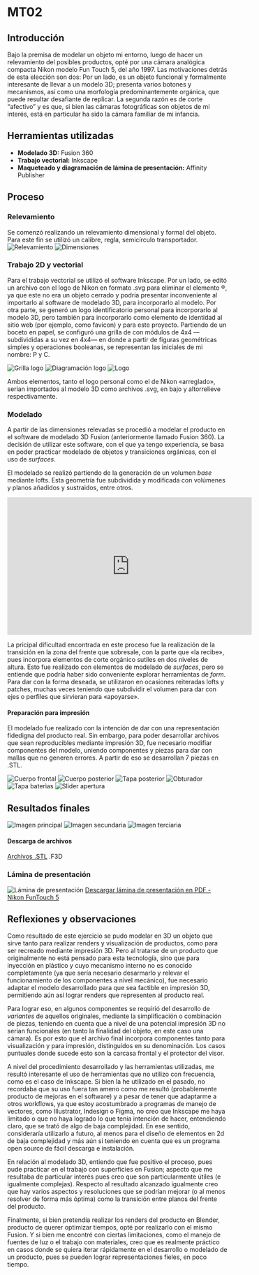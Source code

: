 # MT02

## Introducción 
Bajo la premisa de modelar un objeto mi entorno, luego de hacer un relevamiento del posibles productos, opté por una cámara analógica compacta Nikon modelo Fun Touch 5, del año 1997. Las motivaciones detrás de esta elección son dos: Por un lado, es un objeto funcional y formalmente interesante de llevar a un modelo 3D; presenta varios botones y mecanismos, así como una morfología predominantemente orgánica, que puede resultar desafiante de replicar. La segunda razón es de corte “afectivo” y es que, si bien las cámaras fotográficas son objetos de mi interés, está en particular ha sido la cámara familiar de mi infancia. 

## Herramientas utilizadas
<ul><li><b>Modelado 3D:</b> Fusion 360</li>
<li><b>Trabajo vectorial:</b> Inkscape</li>
<li><b>Maqueteado y diagramación de lámina de presentación:</b> Affinity Publisher</li></ul>

## Proceso

### Relevamiento
Se comenzó realizando un relevamiento dimensional y formal del objeto. Para este fin se utilizó un calibre, regla, semicírculo transportador. 
![Relevamiento](../images/MT02/IMG_3194-1.JPG)
![Dimensiones](../images/MT02/Dimensiones.png)

### Trabajo 2D y vectorial
Para el trabajo vectorial se utilizó el software Inkscape. 
Por un lado, se editó un archivo con el logo de Nikon en formato .svg para eliminar el elemento ®, ya que este no era un objeto cerrado y podría presentar inconveniente al importarlo al software de modelado 3D, para incorporarlo al modelo.
Por otra parte, se generó un logo identificatorio personal para incorporarlo al modelo 3D, pero también para incorporarlo como elemento de identidad al sitio web (por ejemplo, como favicon) y para este proyecto.
Partiendo de un boceto en papel, se configuró una grilla de con módulos de 4x4 —subdivididas a su vez en 4x4— en donde a partir de figuras geométricas simples y operaciones booleanas, se representan las iniciales de mi nombre: P y C. 

![Grilla logo](<../images/MT02/Inkscape 1.png>)
![Diagramación logo](<../images/MT02/Inkscape 2.png>)
![Logo](<../images/MT02/Inkscape 3.png>)

Ambos elementos, tanto el logo personal como el de Nikon «arreglado», serían importados al modelo 3D como archivos .svg, en bajo y altorrelieve respectivamente.

### Modelado
A partir de las dimensiones relevadas se procedió a modelar el producto en el software de modelado 3D Fusion (anteriormente llamado Fusion 360). La decisión de utilizar este software, con el que ya tengo experiencia, se basa en poder practicar modelado de objetos y transiciones orgánicas, con el uso de <i>surfaces</i>.

El modelado se realizó partiendo de la generación de un volumen <i>base</i> mediante lofts. Esta geometría fue subdividida y modificada con volúmenes y planos añadidos y sustraidos, entre otros.

<iframe width="560" height="315" src="https://www.youtube.com/embed/DduWPy4OfHE?si=Bm7JMtazz6mKJG_T" title="YouTube video player" frameborder="0" allow="accelerometer; autoplay; clipboard-write; encrypted-media; gyroscope; picture-in-picture; web-share" referrerpolicy="strict-origin-when-cross-origin" allowfullscreen></iframe>

La pricipal dificultad encontrada en este proceso fue la realización de la transición en la zona del frente que sobresale, con la parte que «la recibe», pues incorpora elementos de corte orgánico sutiles en dos niveles de altura. Esto fue realizado con elementos de modelado de <i>surfaces</i>, pero se entiende que podría haber sido conveniente explorar herramientas de <i>form</i>.
Para dar con la forma deseada, se utilizaron en ocasiones reiteradas lofts y patches, muchas veces teniendo que subdividir el volumen para dar con ejes o perfiles que sirvieran para «apoyarse».

#### Preparación para impresión
El modelado fue realizado con la intención de dar con una representación fidedigna del producto real. Sin embargo, para poder desarrollar archivos que sean reproducibles mediante impresión 3D, fue necesario modifiar componentes del modelo, uniendo componentes y piezas para dar con mallas que no generen errores. A partir de eso se desarrollan 7 piezas en .STL.

![Cuerpo frontal](<../images/MT02/Cuerpo frontal v1.png>) 
![Cuerpo posterior](<../images/MT02/Cuerpo posterior v1.png>) 
![Tapa posterior](<../images/MT02/Tapa posterior v1.png>)
![Obturador](<../images/MT02/Obturador v1.png>) 
![Tapa baterìas](<../images/MT02/Tapa baterìas v1.png>) 
![Slider apertura](<../images/MT02/Slider apertura v1.png>) 

## Resultados finales
![Imagen principal](<../images/MT02/MT02_Render final.png>)
![Imagen secundaria](<../images/MT02/MT02_Render 2.png>) 
![Imagen terciaria](<../images/MT02/MT02_Render 3.png>) 


#### Descarga de archivos
[Archivos .STL](<../archivos linkeados/MT02/Piezas STL>)
.F3D

### Lámina de presentación
![Lámina de presentación](<../images/MT02/Lamina presentacion - MT02.png>)
[Descargar lámina de presentación en PDF - Nikon FunTouch 5](<../archivos linkeados/MT02/Lamina presentacion - MT02.pdf>)

## Reflexiones y observaciones 
Como resultado de este ejercicio se pudo modelar en 3D un objeto que sirve tanto para realizar renders y visualización de productos, como para ser recreado mediante impresión 3D. Pero al tratarse de un producto que originalmente no está pensado para esta tecnología, sino que para inyección en plástico y cuyo mecanismo interno no es conocido completamente (ya que sería necesario desarmarlo y relevar el funcionamiento de los componentes a nivel mecánico), fue necesario adaptar el modelo desarrollado para que sea factible en impresión 3D, permitiendo aún así lograr renders que representen al producto real. 

Para lograr eso, en algunos componentes se requirió del desarrollo de <i>variantes</i> de aquellos originales, mediante la simplificación o combinación de piezas, teniendo en cuenta que a nivel de una potencial impresión 3D no serían funcionales (en tanto la finalidad del objeto, en este caso una cámara). Es por esto que el archivo final incorpora componentes tanto para visualización y para impresión, distinguidos en su denominación. Los casos puntuales donde sucede esto son la carcasa frontal y el protector del visor. 

A nivel del procedimiento desarrollado y las herramientas utilizadas, me resultó interesante el uso de herramientas que no utilizo con frecuencia, como es el caso de Inkscape. Si bien la he utilizado en el pasado, no recordaba que su uso fuera tan ameno como me resultó (probablemente producto de mejoras en el software) y a pesar de tener que adaptarme a otros workflows, ya que estoy acostumbrado a programas de manejo de vectores, como Illustrator, Indesign o Figma, no creo que Inkscape me haya limitado o que no haya logrado lo que tenia intención de hacer, entendiendo claro, que se trató de algo de baja complejidad. 
En ese sentido, consideraría utilizarlo a futuro, al menos para el diseño de elementos en 2d de baja complejidad y más aún si teniendo en cuenta que es un programa open source de fácil descarga e instalación. 

En relación al modelado 3D, entiendo que fue positivo el proceso, pues pude practicar en el trabajo con superficies en Fusion; aspecto que me resultaba de particular interés pues creo que son particularmente útiles (e igualmente complejas). Respecto al resultado alcanzado igualmente creo que hay varios aspectos y resoluciones que se podrían mejorar (o al menos resolver de forma más óptima) como la transición entre planos del frente del producto. 

Finalmente, si bien pretendía realizar los renders del producto en Blender, producto de querer optimizar tiempos, opté por realizarlo con el mismo Fusion. Y si bien me encontré con ciertas limitaciones, como el manejo de fuentes de luz o el trabajo con materiales, creo que es realmente práctico en casos donde se quiera iterar rápidamente en el desarrollo o modelado de un producto, pues se pueden lograr representaciones fieles, en poco tiempo. 